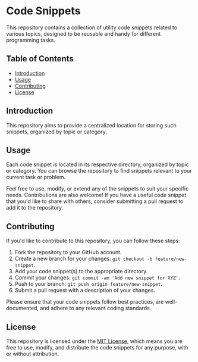 # Code Snippets

This repository contains a collection of utility code snippets related to various topics, designed to be reusable and handy for different programming tasks.

## Table of Contents

- [Introduction](#introduction)
- [Usage](#usage)
- [Contributing](#contributing)
- [License](#license)

## Introduction

This repository aims to provide a centralized location for storing such snippets, organized by topic or category.

## Usage

Each code snippet is located in its respective directory, organized by topic or category. You can browse the repository to find snippets relevant to your current task or problem. 

Feel free to use, modify, or extend any of the snippets to suit your specific needs. Contributions are also welcome! If you have a useful code snippet that you'd like to share with others, consider submitting a pull request to add it to the repository.

## Contributing

If you'd like to contribute to this repository, you can follow these steps:

1. Fork the repository to your GitHub account.
2. Create a new branch for your changes: `git checkout -b feature/new-snippet`.
3. Add your code snippet(s) to the appropriate directory.
4. Commit your changes: `git commit -am 'Add new snippet for XYZ'`.
5. Push to your branch: `git push origin feature/new-snippet`.
6. Submit a pull request with a description of your changes.

Please ensure that your code snippets follow best practices, are well-documented, and adhere to any relevant coding standards.

## License

This repository is licensed under the [MIT License](LICENSE), which means you are free to use, modify, and distribute the code snippets for any purpose, with or without attribution.

